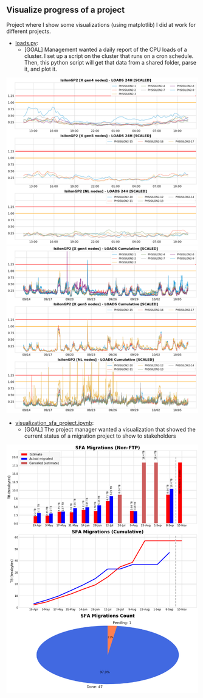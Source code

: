 ## Visualize progress of a project

Project where I show some visualizations (using matplotlib) I did at work for different projects.

* [loads.py](https://github.com/nachocarracedo/Visualizations/blob/master/loads.py): 
	* [GOAL] Management wanted a daily report of the CPU loads of a cluster. I set up a script on the cluster that runs on a cron schedule. Then, this python script will get that data from a shared folder, parse it, and plot it. 
	
![Alt text](/images/GP2_loads_24h.png?raw=true)
![Alt text](/images/GP2_loads_cumulative.png?raw=true)

* [visualization_sfa_project.ipynb](https://github.com/nachocarracedo/Visualizations/blob/master/visualization_sfa_project.ipynb): 
	* [GOAL] The project manager wanted a visualization that showed the current status of a migration project to show to stakeholders
	
![Alt text](/images/migration_progress.png?raw=true)



